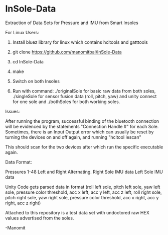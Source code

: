 # InSole-Data
Extraction of Data Sets for Pressure and IMU from Smart Insoles

For Linux Users:

1) Install bluez library for linux which contains hcitools and gatttools

2) git clone https://github.com/manomitbal/InSole-Data

3) cd InSole-Data

4) make

5) Switch on both Insoles

6) Run with command: ./originalSole for basic raw data from both soles, ./singleSole for sensor fusion data (roll, pitch, yaw) and unity connect for one sole and ./bothSoles for both working soles.

Issues:

After running the program, successful binding of the bluetooth connection will be evidenced by the statements
"Connection Handle #" for each Sole. Sometimes, there is an Input Output error which can usually be reset by turning the devices on 
and off again, and running "hcitool lescan"

This should scan for the two devices after which run the specific executable again.

Data Format:

Pressures 1-48 Left and Right Alternating.
Right Sole IMU data
Left Sole IMU data

Unity Code gets parsed data in format (roll left sole, pitch left sole, yaw left sole, pressure color threshold, acc x left, acc y left, acc z left, roll right sole, pitch right sole, yaw right sole, pressure color threshold, acc x right, acc y right, acc z right)

Attached to this repository is a test data set with undoctored raw HEX values advertised from the soles. 

-Manomit 
